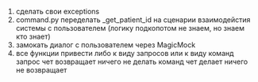 1) сделать свои exceptions
2) command.py переделать _get_patient_id на сценарии взаимодейстия системы с пользователем
   (логику подкопотом не знаем, но знаем кто знает)
3) замокать диалог с пользователем через MagicMock 
4) все функции привести либо к виду запросов или к виду команд
   запрос чет возвращает ничего не делать
   команд чет делает ничего не возвращает
